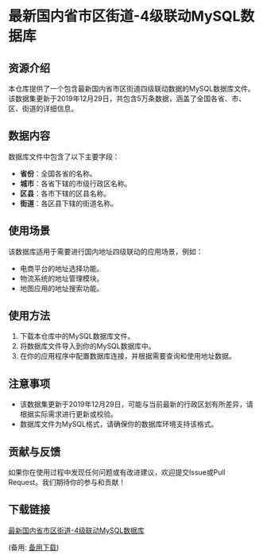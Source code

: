 # 最新国内省市区街道-4级联动MySQL数据库

## 资源介绍

本仓库提供了一个包含最新国内省市区街道四级联动数据的MySQL数据库文件。该数据集更新于2019年12月29日，共包含5万条数据，涵盖了全国各省、市、区、街道的详细信息。

## 数据内容

数据库文件中包含了以下主要字段：

- **省份**：全国各省的名称。
- **城市**：各省下辖的市级行政区名称。
- **区县**：各市下辖的区县名称。
- **街道**：各区县下辖的街道名称。

## 使用场景

该数据库适用于需要进行国内地址四级联动的应用场景，例如：

- 电商平台的地址选择功能。
- 物流系统的地址管理模块。
- 地图应用的地址搜索功能。

## 使用方法

1. 下载本仓库中的MySQL数据库文件。
2. 将数据库文件导入到你的MySQL数据库中。
3. 在你的应用程序中配置数据库连接，并根据需要查询和使用地址数据。

## 注意事项

- 该数据集更新于2019年12月29日，可能与当前最新的行政区划有所差异，请根据实际需求进行更新或校验。
- 数据库文件为MySQL格式，请确保你的数据库环境支持该格式。

## 贡献与反馈

如果你在使用过程中发现任何问题或有改进建议，欢迎提交Issue或Pull Request。我们期待你的参与和贡献！

## 下载链接
[最新国内省市区街道-4级联动MySQL数据库](https://pan.quark.cn/s/39284593883d) 

(备用: [备用下载](https://pan.baidu.com/s/1n_UjKJDiKpC1VNRVRXz9rA?pwd=1234))
